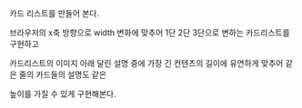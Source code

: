 카드 리스트를 만들어 본다.

브라우저의 x축 방향으로 width 변화에 맞추어 1단 2단 3단으로 변하는 카드리스트를 구현하고

카드리스트의 이미지 아래 달린 설명 중에 가장 긴 컨텐츠의 길이에 유연하게 맞추어 같은 줄의 카드들의 설명도 같은 

높이를 가질 수 있게 구현해본다.

